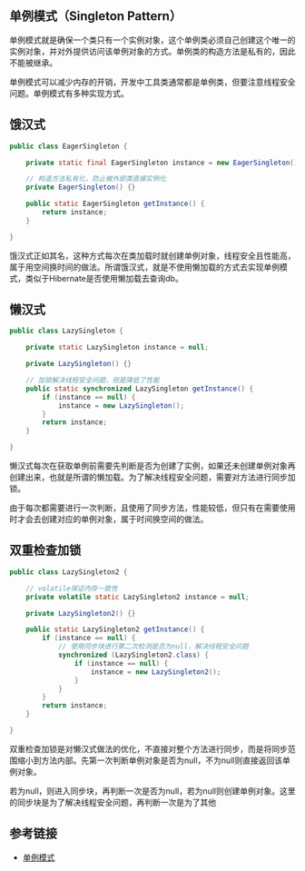 <!--
date: 2021-12-08T22:34:12+08:00
lastmod: 2021-12-09T22:34:12+08:00
-->
## 单例模式（Singleton Pattern）

单例模式就是确保一个类只有一个实例对象，这个单例类必须自己创建这个唯一的实例对象，并对外提供访问该单例对象的方式。单例类的构造方法是私有的，因此不能被继承。

单例模式可以减少内存的开销，开发中工具类通常都是单例类，但要注意线程安全问题。单例模式有多种实现方式。

## 饿汉式

```java
public class EagerSingleton {

    private static final EagerSingleton instance = new EagerSingleton();

    // 构造方法私有化，防止被外部类直接实例化
    private EagerSingleton() {}

    public static EagerSingleton getInstance() {
        return instance;
    }

}
```

饿汉式正如其名，这种方式每次在类加载时就创建单例对象，线程安全且性能高，属于用空间换时间的做法。所谓饿汉式，就是不使用懒加载的方式去实现单例模式，类似于Hibernate是否使用懒加载去查询db。

## 懒汉式

```java
public class LazySingleton {

    private static LazySingleton instance = null;

    private LazySingleton() {}

    // 加锁解决线程安全问题，但是降低了性能
    public static synchronized LazySingleton getInstance() {
        if (instance == null) {
            instance = new LazySingleton();
        }
        return instance;
    }

}
```

懒汉式每次在获取单例前需要先判断是否为创建了实例，如果还未创建单例对象再创建出来，也就是所谓的懒加载。为了解决线程安全问题，需要对方法进行同步加锁。

由于每次都需要进行一次判断，且使用了同步方法，性能较低，但只有在需要使用时才会去创建对应的单例对象，属于时间换空间的做法。

## 双重检查加锁

```java
public class LazySingleton2 {

    // volatile保证内存一致性
    private volatile static LazySingleton2 instance = null;

    private LazySingleton2() {}

    public static LazySingleton2 getInstance() {
        if (instance == null) {
            // 使用同步块进行第二次检测是否为null，解决线程安全问题
            synchronized (LazySingleton2.class) {
                if (instance == null) {
                    instance = new LazySingleton2();
                }
            }
        }
        return instance;
    }

}
```

双重检查加锁是对懒汉式做法的优化，不直接对整个方法进行同步，而是将同步范围缩小到方法内部。先第一次判断单例对象是否为null，不为null则直接返回该单例对象。

若为null，则进入同步块，再判断一次是否为null，若为null则创建单例对象。这里的同步块是为了解决线程安全问题，再判断一次是为了其他

## 参考链接

* [单例模式](https://www.runoob.com/design-pattern/singleton-pattern.html)